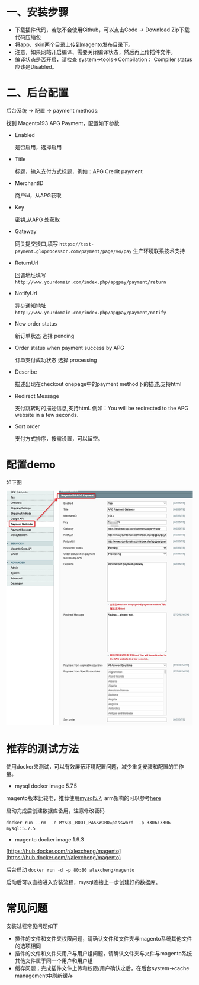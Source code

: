 # 一、安装步骤
- 下载插件代码，若您不会使用Github，可以点击Code -> Download Zip下载代码压缩包
- 将app、skin两个目录上传到magento发布目录下。
- 注意，如果网站开启编译、需要关闭编译状态，然后再上传插件文件。
- 编译状态是否开启，请检查 system->tools->Compilation； Compiler status应该是Disabled。

# 二、后台配置
后台系统 -> 配置 -> payment methods:

找到 Magento193 APG Payment，配置如下参数


- Enabled
  
  是否启用，选择启用

- Title		
  
  标题，输入支付方式标题，例如：APG Credit payment
  
- MerchantID	 
  
  商户id，从APG获取
  
- Key	
  
  密钥,从APG 处获取

- Gateway
  
  网关提交接口,填写 `https://test-payment.gloprocessor.com/payment/page/v4/pay` 生产环境联系技术支持

- ReturnUrl
  
  回调地址填写 `http://www.yourdomain.com/index.php/apgpay/payment/return`

- NotifyUrl
  
  异步通知地址 `http://www.yourdomain.com/index.php/apgpay/payment/notify`

- New order status	
  
  新订单状态 选择 pending

- Order status when payment success by APG
  
  订单支付成功状态 选择 processing

- Describe
  
  描述出现在checkout onepage中的payment method下的描述,支持html

- Redirect Message 
  
  支付跳转时的描述信息,支持html. 例如：You will be redirected to the APG website in a few seconds.

- Sort order

  支付方式排序，按需设置，可以留空。

# 配置demo

如下图

![img](./flow.jpg)


# 推荐的测试方法

使用docker来测试，可以有效屏蔽环境配置问题，减少重复安装和配置的工作量。

- mysql docker image 5.7.5

magento版本比较老，推荐使用[mysql5.7](https://hub.docker.com/_/mysql/tags?page=1&name=5.7); arm架构的可以参考[here](https://betterprogramming.pub/mysql-5-7-does-not-have-an-official-docker-image-on-arm-m1-mac-e55cbe093d4c)

启动完成后创建数据库备用，注意修改密码
```shell
docker run --rm  -e MYSQL_ROOT_PASSWORD=password  -p 3306:3306   mysql:5.7.5
```


- magento docker  image 1.9.3

[https://hub.docker.com/r/alexcheng/magento](https://hub.docker.com/r/alexcheng/magento)

后台启动 `docker run -d -p 80:80 alexcheng/magento` 

启动后可以直接进入安装流程，mysql连接上一步创建好的数据库。

# 常见问题

安装过程常见问题如下

- 插件的文件和文件夹权限问题，请确认文件和文件夹与magento系统其他文件的选项相同
- 插件的文件和文件夹用户与用户组问题，请确认文件夹与文件与magento系统其他文件属于同一个用户和用户组
- 缓存问题；完成插件文件上传和权限/用户确认之后，在后台system->cache management中刷新缓存
